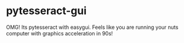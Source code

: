 # pytesseract-gui
OMG! Its pytesseract with easygui. Feels like you are running your nuts computer with graphics acceleration in 90s!
